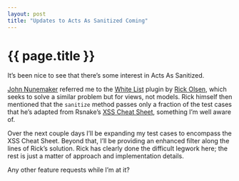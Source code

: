```yaml
---
layout: post
title: "Updates to Acts As Sanitized Coming"
---
```


{{ page.title }}
================

It’s been nice to see that there’s some interest in Acts As Sanitized.

[John Nunemaker](http://addictedtonew.com/) referred me to the [White List](http://svn.techno-weenie.net/projects/plugins/white_list/) plugin by [Rick Olsen](http://techno-weenie.net/), which seeks to solve a similar problem but for views, not models. Rick himself then mentioned that the `sanitize` method passes only a fraction of the test cases that he’s adapted from Rsnake’s [XSS Cheat Sheet](http://ha.ckers.org/xss.html), something I’m well aware of.

Over the next couple days I’ll be expanding my test cases to encompass the XSS Cheat Sheet. Beyond that, I’ll be providing an enhanced filter along the lines of Rick’s solution. Rick has clearly done the difficult legwork here; the rest is just a matter of approach and implementation details.

Any other feature requests while I’m at it?
